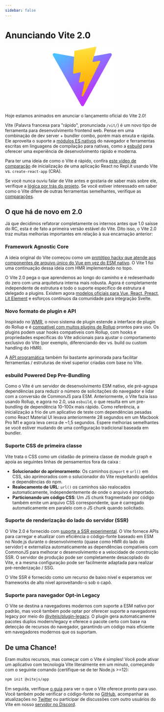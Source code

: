 ```yaml
---
sidebar: false
---
```


# Anunciando Vite 2.0

<p style="text-align:center">
  <img src="../images/logo.svg" style="height:200px">
</p>

Hoje estamos animados em anunciar o lançamento oficial do Vite 2.0!

Vite (Palavra francesa para "rápido", pronunciada `/vit/`) é um novo tipo de ferramenta para desenvolvimento frontend web. Pense em uma combinação de dev server + bundler combo, porém mais enxuta e rápida. Ele aproveita o suporte a [módulos ES nativos](https://developer.mozilla.org/pt-BR/docs/Web/JavaScript/Guide/Modules) do navegador e ferramentas escritas em linguagens de compilação para nativas, como a [esbuild](https://esbuild.github.io/) para oferecer uma experiência de desenvolvimento rápido e moderna.

Para ter uma ideia de como o Vite é rápido, confira [este vídeo de comparação](https://twitter.com/amasad/status/1355379680275128321) de inicialização de uma aplicação React no Repl.it usando Vite vs. `create-react-app` (CRA).

Se você nunca ouviu falar de Vite antes e gostaria de saber mais sobre ele, verifique a [lógica por trás do projeto](https://vitejs.dev/guide/why.html). Se você estiver interessado em saber como o Vite difere de outras ferramentas semelhantes, verifique as [comparações](https://vitejs.dev/guide/comparisons.html).

## O que há de novo em 2.0

Já que decidimos refatorar completamente os internos antes que 1.0 saísse do RC, esta é de fato a primeira versão estável do Vite. Dito isso, o Vite 2.0 traz muitas melhorias importantes em relação à sua encarnação anterior:

### Framework Agnostic Core

A ideia original do Vite começou como um [protótipo hacky que atende aos componentes de arquivo único do Vue em vez do ESM nativo](https://github.com/vuejs/vue-dev-server). O Vite 1 foi uma continuação dessa ideia com HMR implementado no topo.

O Vite 2.0 pega o que aprendemos ao longo do caminho e é redesenhado do zero com uma arquitetura interna mais robusta. Agora é completamente independente de estrutura e todo o suporte específico de estrutura é delegado a plugins. Existem agora [modelos oficiais para Vue, React, Preact, Lit Element](https://github.com/vitejs/vite/tree/main/packages/create-vite) e esforços contínuos da comunidade para integração Svelte.

### Novo formato de plugin e API

Inspirado no [WMR](https://github.com/preactjs/wmr), o novo sistema de plugin estende a interface de plugin do Rollup e é [compatível com muitos plugins de Rollup](https://vite-rollup-plugins.patak.dev/) prontos para uso. Os plugins podem usar hooks compatíveis com Rollup, com hooks e propriedades específicas do Vite adicionais para ajustar o comportamento exclusivo do Vite (por exemplo, diferenciando dev vs. build ou custom handling do HMR).

A [API programática](https://vitejs.dev/guide/api-javascript.html) também foi bastante aprimorada para facilitar ferramentas / estruturas de nível superior criadas com base no Vite.

### esbuild Powered Dep Pre-Bundling

Como o Vite é um servidor de desenvolvimento ESM nativo, ele pré-agrupa dependências para reduzir o número de solicitações do navegador e lidar com a conversão de CommonJS para ESM. Anteriormente, o Vite fazia isso usando Rollup, e agora no 2.0, usa `esbuild`, o que resulta em um pre-bundling de dependência 10-100x mais rápido. Como referência, a inicialização a frio de um aplicativo de teste com dependências pesadas como React Material UI levava anteriormente 28 segundos em um Macbook Pro M1 e agora leva cerca de ~1,5 segundos. Espere melhorias semelhantes se você estiver mudando de uma configuração tradicional baseada em bundler.

### Suporte CSS de primeira classe

Vite trata o CSS como um cidadão de primeira classe de module graph e apoia as seguintes linhas de pensamentos fora da caixa :

- **Solucionador do aprimoramento**: Os caminhos `@import` e `url()` em CSS, são aprimorados com o solucionador do Vite respeitando apelidos e dependências do npm.
- **Realocamento de URL**: `url()` os caminhos são realocados automaticamente, independentemente de onde o arquivo é importado.
- **Particionando um código CSS**: Um JS chunk fragmentado por código também emite um arquivo CSS correspondente, que é carregado automaticamente em paralelo com o JS chunk quando solicitado.

### Suporte de renderização do lado do servidor (SSR)

O Vite 2.0 é fornecido com [suporte a SSR experimental](https://vitejs.dev/guide/ssr.html). O Vite fornece APIs para carregar e atualizar com eficiência o código-fonte baseado em ESM no Node.js durante o desenvolvimento (quase como HMR do lado do servidor) e externaliza automaticamente as dependências compatíveis com CommonJS para melhorar o desenvolvimento e a velocidade de construção SSR. O servidor de produção pode ser completamente desacoplado do Vite, e a mesma configuração pode ser facilmente adaptada para realizar pré-renderização / SSG.

O Vite SSR é fornecido como um recurso de baixo nível e esperamos ver frameworks de alto nível aproveitando-o sob o capô.

### Suporte para navegador Opt-in Legacy

O Vite se destina a navegadores modernos com suporte a ESM nativo por padrão, mas você também pode optar por oferecer suporte a navegadores legacy por meio do [@vitejs/plugin-legacy](https://github.com/vitejs/vite/tree/main/packages/plugin-legacy). O plugin gera automaticamente pacotes duplos modern/legacy e oferece o pacote certo com base na detecção de recursos do navegador, garantindo um código mais eficiente em navegadores modernos que os suportam.

## De uma Chance!

Eram muitos recursos, mas começar com o Vite é simples! Você pode ativar um aplicativo com tecnologia Vite literalmente em um minuto, começando com o seguinte comando (certifique-se de ter Node.js >=12):

```bash
npm init @vitejs/app
```

Em seguida, verifique [o guia](https://vitejs.dev/guide/) para ver o que o Vite oferece pronto para uso. Você também pode verificar o código-fonte no [GitHub](https://github.com/vitejs/vite), acompanhar as atualizações no [Twitter](https://twitter.com/vite_js) ou participar de discussões com outro usuários do Vite em nosso [servidor no Discord](http://chat.vitejs.dev/).
